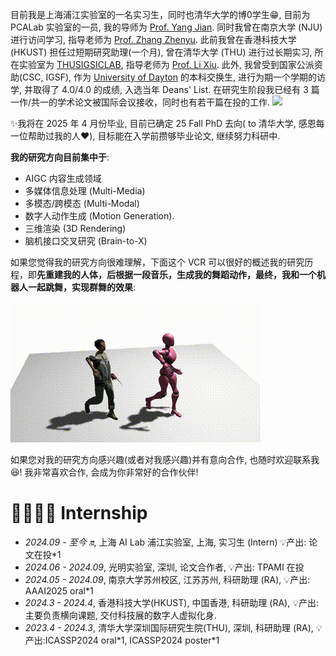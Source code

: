 目前我是上海浦江实验室的一名实习生，同时也清华大学的博0学生😁, 目前为 PCALab 实验室的一员, 我的导师为 [Prof. Yang Jian](http://www.patternrecognition.asia/jian/). 同时我曾在南京大学 (NJU) 进行访问学习, 指导老师为 [Prof. Zhang Zhenyu](https://jessezhang92.github.io/). 此前我曾在香港科技大学 (HKUST) 担任过短期研究助理(一个月), 曾在清华大学 (THU) 进行过长期实习, 所在实验室为 [THUSIGSICLAB](https://thusigsclub.github.io/thu.github.io/), 指导老师为 [Prof. Li Xiu](https://scholar.google.com/citations?user=Xrh1OIUAAAAJ&hl=zh-CN). 此外, 我曾受到国家公派资助(CSC, IGSF), 作为 [University of Dayton](https://udayton.edu/) 的本科交换生, 进行为期一个学期的访学, 并取得了 4.0/4.0 的成绩, 入选当年 Deans' List. 在研究生阶段我已经有 3 篇一作/共一的学术论文被国际会议接收，同时也有若干篇在投的工作.  <a href='https://scholar.google.com/citations?user=lTE-iwYAAAAJ'><img src="https://img.shields.io/endpoint?url={{ url | url_encode }}&logo=Google%20Scholar&labelColor=f6f6f6&color=9cf&style=flat&label=引用"></a> 

✨我将在 2025 年 4 月份毕业, 目前已确定 25 Fall PhD 去向( to 清华大学, 感恩每一位帮助过我的人❤️), 目标能在入学前攒够毕业论文, 继续努力科研中.


 __我的研究方向目前集中于__: 
 - AIGC 内容生成领域
 - 多媒体信息处理 (Multi-Media)
 - 多模态/跨模态 (Multi-Modal) 
 - 数字人动作生成 (Motion Generation). 
 - 三维渲染 (3D Rendering)
 - 脑机接口交叉研究 (Brain-to-X)

如果您觉得我的研究方向很难理解，下面这个 VCR 可以很好的概述我的研究历程，即**先重建我的人体，后根据一段音乐，生成我的舞蹈动作，最终，我和一个机器人一起跳舞，实现群舞的效果**:

![](images/30001-0150.gif)


如果您对我的研究方向感兴趣(或者对我感兴趣)并有意向合作, 也随时欢迎联系我😆! 我非常喜欢合作, 会成为你非常好的合作伙伴!

<span class='anchor' id='-gzsx'></span>


# 👨‍👩‍👧‍👦 Internship
- *2024.09 - 至今 🔛*, 上海 AI Lab 浦江实验室, 上海, 实习生 (Intern)  💡产出: 论文在投\*1 
- *2024.06 - 2024.09*, 光明实验室, 深圳, 论文合作者, 💡产出: TPAMI 在投 
- *2024.05 - 2024.09*, 南京大学苏州校区, 江苏苏州, 科研助理 (RA), 💡产出: AAAI2025 oral\*1 
- *2024.3 - 2024.4*, 香港科技大学(HKUST), 中国香港, 科研助理 (RA), 💡产出: 主要负责横向课题, 交付科技展的数字人虚拟化身.
- *2023.4 - 2024.3*, 清华大学深圳国际研究生院(THU), 深圳, 科研助理 (RA), 💡产出:ICASSP2024 oral\*1, ICASSP2024 poster\*1
